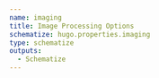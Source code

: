 ```yaml
---
name: imaging
title: Image Processing Options
schematize: hugo.properties.imaging
type: schematize
outputs:
  - Schematize
---
```

